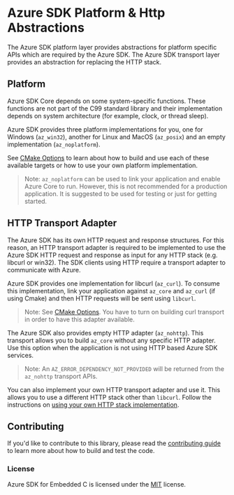 # Azure SDK Platform & Http Abstractions

The Azure SDK platform layer provides abstractions for platform specific APIs which are required by the Azure SDK.  The Azure SDK transport layer provides an abstraction for replacing the HTTP stack.

## Platform

Azure SDK Core depends on some system-specific functions. These functions are not part of the C99 standard library and their implementation depends on system architecture (for example, clock, or thread sleep).

Azure SDK provides three platform implementations for you, one for Windows (`az_win32`), another for Linux and MacOS (`az_posix`) and an empty implementation (`az_noplatform`).

See [CMake Options][azure_sdk_cmake_options] to learn about how to build and use each of these available targets or how to use your own platform implementation.

>Note: `az_noplatform` can be used to link your application and enable Azure Core to run. However, this is not recommended for a production application. It is suggested to be used for testing or just for getting started.

## HTTP Transport Adapter

The Azure SDK has its own HTTP request and response structures. For this reason, an HTTP transport adapter is required to be implemented to use the Azure SDK HTTP request and response as input for any HTTP stack (e.g. libcurl or win32).  The SDK clients using HTTP require a transport adapter to communicate with Azure.

Azure SDK provides one implementation for libcurl (`az_curl`). To consume this implementation, link your application against `az_core` and `az_curl` (if using Cmake) and then HTTP requests will be sent using `libcurl`.

>Note: See [CMake Options][azure_sdk_cmake_options]. You have to turn on building curl transport in order to have this adapter available.

The Azure SDK also provides empty HTTP adapter (`az_nohttp`). This transport allows you to build `az_core` without any specific HTTP adapter. Use this option when the application is not using HTTP based Azure SDK services.

>Note: An `AZ_ERROR_DEPENDENCY_NOT_PROVIDED` will be returned from the `az_nohttp` transport APIs.

You can also implement your own HTTP transport adapter and use it. This allows you to use a different HTTP stack other than `libcurl`. Follow the instructions on [using your own HTTP stack implementation](https://github.com/Azure/azure-sdk-for-c/blob/main/README.md#using-your-own-http-stack-implementation).


## Contributing

If you'd like to contribute to this library, please read the [contributing guide][azure_sdk_for_c_contributing] to learn more about how to build and test the code.

### License

Azure SDK for Embedded C is licensed under the [MIT][azure_sdk_for_c_license] license.

<!-- LINKS -->
[azure_sdk_for_c_contributing]: https://github.com/Azure/azure-sdk-for-c/blob/main/CONTRIBUTING.md
[azure_sdk_for_c_license]: https://github.com/Azure/azure-sdk-for-c/blob/main/LICENSE
[azure_sdk_cmake_options]: https://github.com/Azure/azure-sdk-for-c/blob/main/README.md#cmake-options